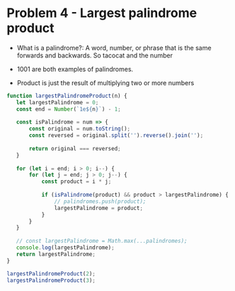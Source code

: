 # Problem 4 - Largest palindrome product

- What is a palindrome?: A word, number, or phrase that is the same forwards and backwards. So tacocat and the number 

- 1001 are both examples of palindromes.

- Product is just the result of multiplying two or more numbers

```js
function largestPalindromeProduct(n) {
   let largestPalindrome = 0;
   const end = Number(`1e${n}`) - 1;
  
   const isPalindrome = num => {
       const original = num.toString();
       const reversed = original.split('').reverse().join('');
      
       return original === reversed;
   }
  
   for (let i = end; i > 0; i--) {
       for (let j = end; j > 0; j--) {
           const product = i * j;
          
           if (isPalindrome(product) && product > largestPalindrome) {
               // palindromes.push(product);
               largestPalindrome = product;
           }
       }
   }
  
   // const largestPalindrome = Math.max(...palindromes);
   console.log(largestPalindrome);
   return largestPalindrome;
}

largestPalindromeProduct(2);
largestPalindromeProduct(3);
```